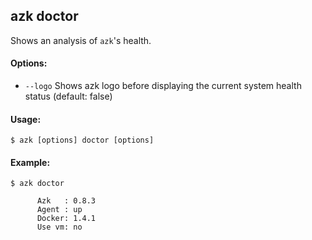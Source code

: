 ## azk doctor

Shows an analysis of `azk`'s health.

#### Options:

- `--logo`    Shows azk logo before displaying the current system health status (default: false)

#### Usage:

    $ azk [options] doctor [options]

#### Example:

```
$ azk doctor

      Azk   : 0.8.3
      Agent : up
      Docker: 1.4.1
      Use vm: no
```
